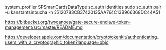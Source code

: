 system_profiler SPSmartCardsDataType
sc_auth identities
sudo sc_auth pair -u kanstantsinbucha -h 55120783CB37420135AA764C13B966368DC44A51

<https://bitbucket.org/twocanoes/gate-secure-enclave-token-management/src/master/README.md>

<https://developer.apple.com/documentation/cryptotokenkit/authenticating_users_with_a_cryptographic_token?language=objc>

